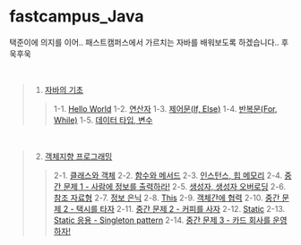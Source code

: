 # fastcampus_Java

택준이에 의지를 이어.. 패스트캠퍼스에서 가르치는 자바를 배워보도록 하겠습니다.. 후욱후욱

<br/>

> 1. [자바의 기초](https://github.com/BackdevHong/fastcampus_Java/tree/main/HelloJava/)
>> 1-1. [Hello World](https://github.com/BackdevHong/fastcampus_Java/tree/main/HelloJava/src/hello)
>> 1-2. [연산자](https://github.com/BackdevHong/fastcampus_Java/tree/main/HelloJava/src/operator)
>> 1-3. [제어문(If, Else)](https://github.com/BackdevHong/fastcampus_Java/tree/main/HelloJava/src/ifexample)
>> 1-4. [반복문(For, While)](https://github.com/BackdevHong/fastcampus_Java/tree/main/HelloJava/src/loopexample)
>> 1-5. [데이터 타입, 변수](https://github.com/BackdevHong/fastcampus_Java/tree/main/HelloJava/src/variableWithDataType)

<br />

> 2. [객체지향 프로그래밍](https://github.com/BackdevHong/fastcampus_Java/tree/main/Object-Oriented%20Programming)
>> 2-1. [클래스와 객체](https://github.com/BackdevHong/fastcampus_Java/tree/main/Object-Oriented%20Programming/src/classpart)
>> 2-2. [함수와 메서드](https://github.com/BackdevHong/fastcampus_Java/tree/main/Object-Oriented%20Programming/src/classpart)
>> 2-3. [인스턴스, 힙 메모리](https://github.com/BackdevHong/fastcampus_Java/tree/main/Object-Oriented%20Programming/src/classpart)
>> 2-4. [중간 문제 1 - 사람에 정보를 출력하라!](https://github.com/BackdevHong/fastcampus_Java/tree/main/Object-Oriented%20Programming/src/personinfo)
>> 2-5. [생성자, 생성자 오버로딩](https://github.com/BackdevHong/fastcampus_Java/tree/main/Object-Oriented%20Programming/src/classpart)
>> 2-6. [참조 자료형](https://github.com/BackdevHong/fastcampus_Java/tree/main/Object-Oriented%20Programming/src/referance)
>> 2-7. [정보 은닉](https://github.com/BackdevHong/fastcampus_Java/tree/main/Object-Oriented%20Programming/src/hiding)
>> 2-8. [This](https://github.com/BackdevHong/fastcampus_Java/tree/main/Object-Oriented%20Programming/src/thisex)
>> 2-9. [객체간에 협력](https://github.com/BackdevHong/fastcampus_Java/tree/main/Object-Oriented%20Programming/src/cooperation)
>> 2-10. [중간 문제 2 - 택시를 타자](https://github.com/BackdevHong/fastcampus_Java/tree/main/Object-Oriented%20Programming/src/cooperation)
>> 2-11. [중간 문제 2 - 커피를 사자](https://github.com/BackdevHong/fastcampus_Java/tree/main/Object-Oriented%20Programming/src/workcoffee)
>> 2-12. [Static](https://github.com/BackdevHong/fastcampus_Java/tree/main/Object-Oriented%20Programming/src/staticex)
>> 2-13. [Static 응용 - Singleton pattern](https://github.com/BackdevHong/fastcampus_Java/tree/main/Object-Oriented%20Programming/src/company)
>> 2-14. [중간 문제 3 - 카드 회사를 운영하자!](https://github.com/BackdevHong/fastcampus_Java/tree/main/Object-Oriented%20Programming/src/cardcompany)